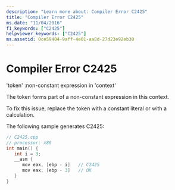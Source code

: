 ```yaml
---
description: "Learn more about: Compiler Error C2425"
title: "Compiler Error C2425"
ms.date: "11/04/2016"
f1_keywords: ["C2425"]
helpviewer_keywords: ["C2425"]
ms.assetid: 0ce59404-9aff-4e01-aa8d-27d23e92eb30
---
```

# Compiler Error C2425

'token' :non-constant expression in 'context'

The token forms part of a non-constant expression in this context.

To fix this issue, replace the token with a constant literal or with a calculation.

The following sample generates C2425:

```cpp
// C2425.cpp
// processor: x86
int main() {
   int i = 3;
   __asm {
      mov eax, [ebp - i]   // C2425
      mov eax, [ebp - 3]   // OK
   }
}
```

